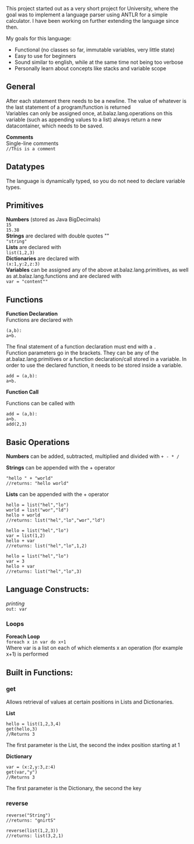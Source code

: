 This project started out as a very short project for University, where the goal was to implement a language parser
using ANTLR for a simple calculator. I have been working on further extending the language since then.

My goals for this language:

* Functional (no classes so far, immutable variables, very little state)
* Easy to use for beginners
* Sound similar to english, while at the same time not being too verbose
* Personally learn about concepts like stacks and variable scope

## General

After each statement there needs to be a newline. The value of whatever is the last statement of 
a program/function is returned<br>
Variables can only be assigned once, at.balaz.lang.operations on this variable (such as appending values to a list) 
always return a new datacontainer, which needs to be saved.

**Comments** <br>
Single-line comments <br>
`//This is a comment`


## Datatypes
The language is dynamically typed, so you do not need to declare variable types.

## Primitives
**Numbers** (stored as Java BigDecimals) <br>
`15` <br>
`15.38` <br>
**Strings** are declared with double quotes "" <br>
`"string"` <br>
**Lists** are declared with <br>
`list(1,2,3)` <br>
**Dictionaries** are declared with <br>
`(x:1,y:2,z:3)` <br>
**Variables** can be assigned any of the above at.balaz.lang.primitives, as well as at.balaz.lang.functions and are declared with <br>
`var = "content""`

## Functions

**Function Declaration**  <br>
Functions are declared with 
```
(a,b):
a+b.
```
The final statement of a function declaration must end with a `.`<br> 
Function parameters go in the brackets. 
They can be any of the at.balaz.lang.primitives or a function declaration/call stored in a variable.
In order to use the declared function, it needs to be stored inside a variable.
```
add = (a,b):
a+b.
``` 
 
**Function Call**  <br>

Functions can be called with
```
add = (a,b):
a+b.
add(2,3)
```
## Basic Operations
**Numbers** can be added, subtracted, multiplied and divided with `+ - * /` <br>

**Strings** can be appended with the + operator <br>
```
"hello " + "world"
//returns: "hello world"
```

**Lists** can be appended with the + operator <br>
```
hello = list("hel","lo")
world = list("wor","ld")
hello + world
//returns: list("hel","lo","wor","ld")
```

```
hello = list("hel","lo")
var = list(1,2)
hello + var
//returns: list("hel","lo",1,2)
```

```
hello = list("hel","lo")
var = 3
hello + var
//returns: list("hel","lo",3)
```

## Language Constructs:

*printing* <br>
`out: var`

### Loops
**Foreach Loop** <br>
`foreach x in var do x+1` <br>
Where var is a list on each of which elements x an operation (for example x+1) is performed

## Built in Functions:

### get
Allows retrieval of values at certain positions in Lists and Dictionaries.

**List**
```
hello = list(1,2,3,4)
get(hello,3)
//Returns 3
```
The first parameter is the List, the second the index position starting at 1 <br>

**Dictionary**
```
var = (x:2,y:3,z:4)
get(var,"y")
//Returns 3
```
The first parameter is the Dictionary, the second the key <br>

### reverse
```
reverse("String")
//returns: "gnirtS"
```
```
reverse(list(1,2,3))
//returns: list(3,2,1)
```